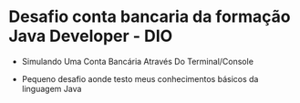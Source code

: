 <h1>Desafio conta bancaria da formação Java Developer - DIO</h1>

* Simulando Uma Conta Bancária Através Do Terminal/Console

  
* Pequeno desafio aonde testo meus conhecimentos básicos da linguagem Java
